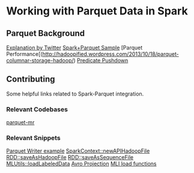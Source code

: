 # Working with Parquet Data in Spark

## Parquet Background
[Explanation by Twitter](https://blog.twitter.com/2013/dremel-made-simple-with-parquet)
[Spark+Parquet Sample](http://zenfractal.com/2013/08/21/a-powerful-big-data-trio/)
[Parquet Performance[(http://hadoopified.wordpress.com/2013/10/18/parquet-columnar-storage-hadoop/)
[Predicate Pushdown](https://github.com/JacobMetcalf/parquet-mr/commit/5f0f929e42c9a0a8cf3a7bf418a252aa7e4a1168)

## Contributing
Some helpful links related to Spark-Parquet integration.

### Relevant Codebases
[parquet-mr](https://github.com/Parquet/parquet-mr)

### Relevant Snippets
[Parquet Writer example](http://php.sabscape.com/blog/?p=623)
[SparkContext::newAPIHadoopFile](https://github.com/apache/incubator-spark/blob/master/core/src/main/scala/org/apache/spark/SparkContext.scala)
[RDD::saveAsHadoopFile](https://github.com/apache/incubator-spark/blob/master/core/src/main/scala/org/apache/spark/rdd/PairRDDFunctions.scala)
[RDD::saveAsSequenceFile](https://github.com/apache/incubator-spark/blob/master/core/src/main/scala/org/apache/spark/rdd/SequenceFileRDDFunctions.scala)
[MLUtils::loadLabeledData](https://github.com/apache/incubator-spark/blob/master/mllib/src/main/scala/org/apache/spark/mllib/util/MLUtils.scala)
[Avro Projection](https://github.com/Parquet/parquet-mr/blob/master/parquet-avro/src/test/java/parquet/avro/TestSpecificInputOutputFormat.java)
[MLI load functions](https://github.com/amplab/MLI/blob/master/src/main/scala/interface/MLContext.scala)
